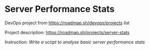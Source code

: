 # Server Performance Stats

DevOps project from https://roadmap.sh/devops/projects list

Project description: https://roadmap.sh/projects/server-stats

Instruction: *Write a script to analyse basic server performance stats*